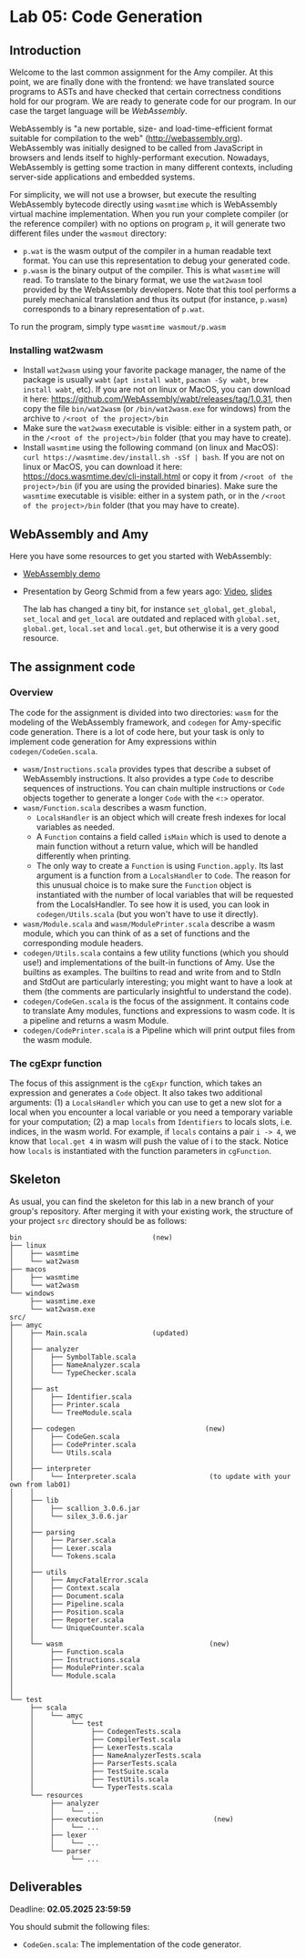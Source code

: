 # Lab 05: Code Generation

## Introduction

Welcome to the last common assignment for the Amy compiler. At this point, we are finally done with the frontend: we have translated source programs to ASTs and have checked that certain correctness conditions hold for our program. We are ready to generate code for our program. In our case the target language will be *WebAssembly*.

WebAssembly is "a new portable, size- and load-time-efficient format suitable for compilation to the web" (<http://webassembly.org>). WebAssembly was initially designed to be called from JavaScript in browsers and lends itself to highly-performant execution. Nowadays, WebAssembly is getting some traction in many different contexts, including server-side applications and embedded systems.

For simplicity, we will not use a browser, but execute the resulting WebAssembly bytecode directly using `wasmtime` which is WebAssembly virtual machine implementation. When you run your complete compiler (or the reference compiler) with no options on program `p`, it will generate two different files under the `wasmout` directory:

- `p.wat` is the wasm output of the compiler in a human readable text format. You can use this representation to debug your generated code.
- `p.wasm` is the binary output of the compiler. This is what `wasmtime` will read. To translate to the binary format, we use the `wat2wasm` tool provided by the WebAssembly developers. Note that this tool performs a purely mechanical translation and thus its output (for instance, `p.wasm`) corresponds to a binary representation of `p.wat`.

To run the program, simply type `wasmtime wasmout/p.wasm`

### Installing wat2wasm

- Install `wat2wasm` using your favorite package manager, the name of the package is usually `wabt` (`apt install wabt`, `pacman -Sy wabt`, `brew install wabt`, etc). If you are not on linux or MacOS, you can download it here: <https://github.com/WebAssembly/wabt/releases/tag/1.0.31>, then copy the file `bin/wat2wasm` (or `/bin/wat2wasm.exe` for windows) from the archive to `/<root of the project>/bin`
- Make sure the `wat2wasm` executable is visible: either in a system path, or in the `/<root of the project>/bin` folder (that you may have to create).
- Install `wasmtime` using the following command (on linux and MacOS): `curl https://wasmtime.dev/install.sh -sSf | bash`. If you are not on linux or MacOS, you can download it here: <https://docs.wasmtime.dev/cli-install.html> or copy it from `/<root of the project>/bin` (if you are using the provided binaries). Make sure the `wasmtime` executable is visible: either in a system path, or in the `/<root of the project>/bin` folder (that you may have to create).

## WebAssembly and Amy

Here you have some resources to get you started with WebAssembly:

- [WebAssembly demo](./material/webassembly-extra.md)
- Presentation by Georg Schmid from a few years ago: [Video](https://mediaspace.epfl.ch/media/09-10%2C+Code+Generation+Lab/0_8r1ahhhq/30820), [slides](https://lara.epfl.ch/~gschmid/clp20/codegen.pdf)
  
  The lab has changed a tiny bit, for instance `set_global`, `get_global`, `set_local` and `get_local` are outdated and replaced with `global.set`, `global.get`, `local.set` and `local.get`, but otherwise it is a very good resource.

## The assignment code

### Overview

The code for the assignment is divided into two directories: `wasm` for the modeling of the WebAssembly framework, and `codegen` for Amy-specific code generation. There is a lot of code here, but your task is only to implement code generation for Amy expressions within `codegen/CodeGen.scala`.

- `wasm/Instructions.scala` provides types that describe a subset of WebAssembly instructions. It also provides a type `Code` to describe sequences of instructions. You can chain multiple instructions or `Code` objects together to generate a longer `Code` with the `<:>` operator.
- `wasm/Function.scala` describes a wasm function.
  - `LocalsHandler` is an object which will create fresh indexes for local variables as needed.
  - A `Function` contains a field called `isMain` which is used to denote a main function without a return value, which will be handled differently when printing.
  - The only way to create a `Function` is using `Function.apply`. Its last argument is a function from a `LocalsHandler` to `Code`. The reason for this unusual choice is to make sure the `Function` object is instantiated with the number of local variables that will be requested from the LocalsHandler. To see how it is used, you can look in `codegen/Utils.scala` (but you won't have to use it directly).
- `wasm/Module.scala` and `wasm/ModulePrinter.scala` describe a wasm module, which you can think of as a set of functions and the corresponding module headers.
- `codegen/Utils.scala` contains a few utility functions (which you should use!) and implementations of the built-in functions of Amy. Use the builtins as examples. The builtins to read and write from and to StdIn and StdOut are particularly interesting; you might want to have a look at them (the comments are particularly insightful to understand the code).
- `codegen/CodeGen.scala` is the focus of the assignment. It contains code to translate Amy modules, functions and expressions to wasm code. It is a pipeline and returns a wasm Module.
- `codegen/CodePrinter.scala` is a Pipeline which will print output files from the wasm module.

### The cgExpr function

The focus of this assignment is the `cgExpr` function, which takes an expression and generates a `Code` object. It also takes two additional arguments: (1) a `LocalsHandler` which you can use to get a new slot for a local when you encounter a local variable or you need a temporary variable for your computation; (2) a map `locals` from `Identifiers` to locals slots, i.e. indices, in the wasm world. For example, if `locals` contains a pair `i -> 4`, we know that `local.get 4` in wasm will push the value of i to the stack. Notice how `locals` is instantiated with the function parameters in `cgFunction`.

## Skeleton

As usual, you can find the skeleton for this lab in a new branch of your group's repository. After merging it with your existing work, the structure of your project `src` directory should be as follows:

```plaintext
bin                                (new)
├── linux
│    ├── wasmtime
│    └── wat2wasm
├── macos
│    ├── wasmtime
│    └── wat2wasm
└── windows
     ├── wasmtime.exe
     └── wat2wasm.exe
src/
├── amyc
│    ├── Main.scala                (updated)
│    │
│    ├── analyzer   
│    │    ├── SymbolTable.scala
│    │    ├── NameAnalyzer.scala
│    │    └── TypeChecker.scala
│    │
│    ├── ast
│    │    ├── Identifier.scala
│    │    ├── Printer.scala
│    │    └── TreeModule.scala
│    │
│    ├── codegen                                (new)      
│    │    ├── CodeGen.scala
│    │    ├── CodePrinter.scala
│    │    └── Utils.scala
│    │
│    ├── interpreter
│    │    └── Interpreter.scala                  (to update with your own from lab01)
│    │
│    ├── lib
│    │    ├── scallion_3.0.6.jar
│    │    └── silex_3.0.6.jar
│    │
│    ├── parsing
│    │    ├── Parser.scala
│    │    ├── Lexer.scala
│    │    └── Tokens.scala
│    │
│    ├── utils
│    │    ├── AmycFatalError.scala
│    │    ├── Context.scala
│    │    ├── Document.scala
│    │    ├── Pipeline.scala
│    │    ├── Position.scala
│    │    ├── Reporter.scala
│    │    └── UniqueCounter.scala
│    │
│    └── wasm                                    (new)
│         ├── Function.scala
│         ├── Instructions.scala 
│         ├── ModulePrinter.scala
│         └── Module.scala
│
│
└── test
     ├── scala
     │    └── amyc
     │         └── test
     │              ├── CodegenTests.scala
     │              ├── CompilerTest.scala
     │              ├── LexerTests.scala
     │              ├── NameAnalyzerTests.scala  
     │              ├── ParserTests.scala
     │              ├── TestSuite.scala
     │              ├── TestUtils.scala
     │              └── TyperTests.scala         
     └── resources
          ├── analyzer                           
          │    └── ...
          ├── execution                           (new)
          │    └── ...
          ├── lexer
          │    └── ...
          └── parser                          
               └── ...
```

## Deliverables

Deadline: **02.05.2025 23:59:59**

You should submit the following files:

- `CodeGen.scala`: The implementation of the code generator.
